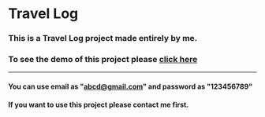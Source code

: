 # Travel Log

### This is a Travel Log project made entirely by me. 

### To see the demo of this project please <a href="https://eshan-naik.netlify.app" target="_blank" rel="noopener noreferrer">click here</a>
 __________________________________________________________________________________________________________________________________________________
#### You can use email as "abcd@gmail.com" and password as "123456789"

#### If you want to use this project please contact me first.
